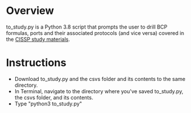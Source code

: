 # Overview

to_study.py is a Python 3.8 script that prompts the user to drill BCP formulas, ports and their associated protocols (and vice versa) covered in the [CISSP study materials](https://www.amazon.com/Certified-Information-Security-Professional-Official/dp/1119475937/ref=dp_rm_title_0).

# Instructions

* Download to_study.py and the csvs folder and its contents to the same directory.
* In Terminal, navigate to the directory where you've saved to_study.py, the csvs folder, and its contents.
* Type "python3 to_study.py"

